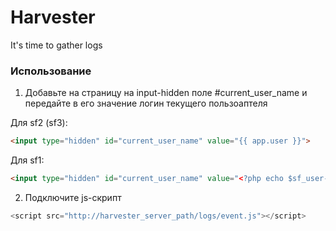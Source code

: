 Harvester
==========

It's time to gather logs

### Использование
1. Добавьте на страницу на input-hidden поле #current_user_name и передайте в его значение логин текущего пользоаптеля

Для sf2 (sf3):
``` html
<input type="hidden" id="current_user_name" value="{{ app.user }}">
```

Для sf1:
``` html
<input type="hidden" id="current_user_name" value="<?php echo $sf_user->getObject()->getEmail() ?>">
```

2. Подключите js-скрипт
``` js
<script src="http://harvester_server_path/logs/event.js"></script>
```